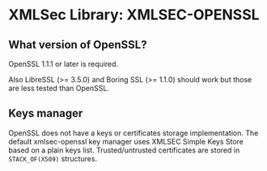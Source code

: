 # XMLSec Library: XMLSEC-OPENSSL

## What version of OpenSSL?
OpenSSL 1.1.1 or later is required.

Also LibreSSL (>= 3.5.0) and Boring SSL (>= 1.1.0) should work but those are
less tested than OpenSSL.

## Keys manager
OpenSSL does not have a keys or certificates storage implementation. The
default xmlsec-openssl key manager uses XMLSEC Simple Keys Store based on
a plain keys list. Trusted/untrusted certificates are stored in `STACK_OF(X509)`
structures.
